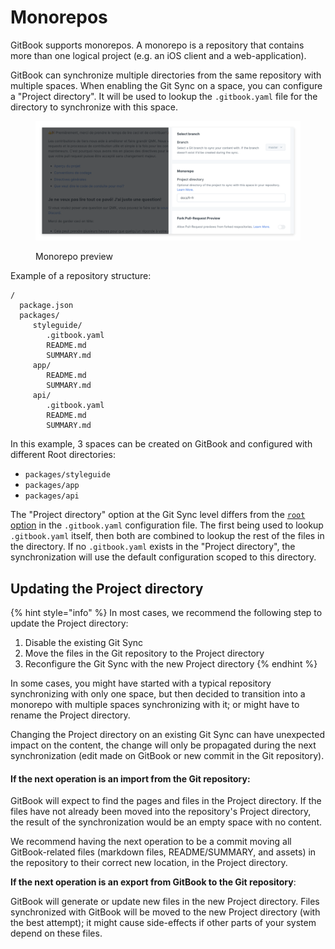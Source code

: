 # Monorepos

GitBook supports monorepos. A monorepo is a repository that contains more than one logical project (e.g. an iOS client and a web-application).

GitBook can synchronize multiple directories from the same repository with multiple spaces. When enabling the Git Sync on a space, you can configure a "Project directory". It will be used to lookup the `.gitbook.yaml` file for the directory to synchronize with this space.

<figure><img src="../../.gitbook/assets/gitsync-monorepo.png" alt=""><figcaption><p>Monorepo preview</p></figcaption></figure>

Example of a repository structure:

```
/
  package.json
  packages/
     styleguide/
        .gitbook.yaml
        README.md
        SUMMARY.md
     app/
        README.md
        SUMMARY.md
     api/
        .gitbook.yaml
        README.md
        SUMMARY.md
```

In this example, 3 spaces can be created on GitBook and configured with different Root directories:

* `packages/styleguide`
* `packages/app`
* `packages/api`

The "Project directory" option at the Git Sync level differs from the [`root` option](content-configuration.md#root) in the `.gitbook.yaml` configuration file. The first being used to lookup `.gitbook.yaml` itself, then both are combined to lookup the rest of the files in the directory. If no `.gitbook.yaml` exists in the "Project directory", the synchronization will use the default configuration scoped to this directory.

## Updating the Project directory <a href="#updating" id="updating"></a>

{% hint style="info" %}
In most cases, we recommend the following step to update the Project directory:

1. Disable the existing Git Sync
2. Move the files in the Git repository to the Project directory
3. Reconfigure the Git Sync with the new Project directory
{% endhint %}

In some cases, you might have started with a typical repository synchronizing with only one space, but then decided to transition into a monorepo with multiple spaces synchronizing with it; or might have to rename the Project directory.

Changing the Project directory on an existing Git Sync can have unexpected impact on the content, the change will only be propagated during the next synchronization (edit made on GitBook or new commit in the Git repository).

#### **If the next operation is an import from the Git repository**:

GitBook will expect to find the pages and files in the Project directory. If the files have not already been moved into the repository's Project directory, the result of the synchronization would be an empty space with no content.

We recommend having the next operation to be a commit moving all GitBook-related files (markdown files, README/SUMMARY, and assets) in the repository to their correct new location, in the Project directory.

**If the next operation is an export from GitBook to the Git repository**:

GitBook will generate or update new files in the new Project directory. Files synchronized with GitBook will be moved to the new Project directory (with the best attempt); it might cause side-effects if other parts of your system depend on these files.

